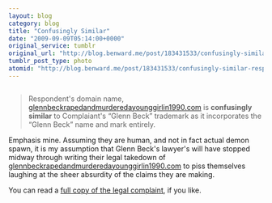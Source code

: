 ```yaml
---
layout: blog
category: blog
title: "Confusingly Similar"
date: "2009-09-09T05:14:00+0000"
original_service: tumblr
original_url: "http://blog.benward.me/post/183431533/confusingly-similar-respondents-domain-name"
tumblr_post_type: photo
atomid: "http://blog.benward.me/post/183431533/confusingly-similar-respondents-domain-name"
---
```

<figure class="photo">
  <img src="http://benward.me/res/tumblr/media/183431533/0.jpg" alt="">
</figure>

> Respondent's domain name, [glennbeckrapedandmurderedayounggirlin1990.com](http://glennbeckrapedandmurderedayounggirlin1990.com) is **confusingly similar** to Complaiant's “Glenn Beck” trademark as it incorporates the “Glenn Beck” name and mark entirely.

Emphasis mine. Assuming they are human, and not in fact actual demon spawn, it is my assumption that Glenn Beck's lawyer's will have stopped midway through writing their legal takedown of [glennbeckrapedandmurderedayounggirlin1990.com](http://glennbeckrapedandmurderedayounggirlin1990.com) to piss themselves laughing at the sheer absurdity of the claims they are making.

You can read a [full copy of the legal complaint](http://deathblow.org/legal/Complaint.pdf), if you like.